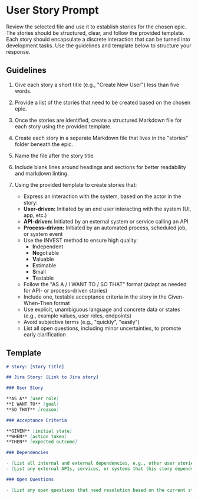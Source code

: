 
# User Story Prompt

Review the selected file and use it to establish stories for the chosen epic. The stories should be structured, clear, and follow the provided template. Each story should encapsulate a discrete interaction that can be turned into development tasks. Use the guidelines and template below to structure your response.

## Guidelines

1. Give each story a short title (e.g., "Create New User") less than five words.
2. Provide a list of the stories that need to be created based on the chosen epic.
3. Once the stories are identified, create a structured Markdown file for each story using the provided template.
4. Create each story in a separate Markdown file that lives in the "stories" folder beneath the epic.
5. Name the file after the story title.
6. Include blank lines around headings and sections for better readability and markdown linting.
7. Using the provided template to create stories that:

    - Express an interaction with the system, based on the actor in the story:
    - **User-driven:** Initiated by an end user interacting with the system (UI, app, etc.)
    - **API-driven:** Initiated by an external system or service calling an API
    - **Process-driven:** Initiated by an automated process, scheduled job, or system event
    - Use the INVEST method to ensure high quality:
      - **I**ndependent
      - **N**egotiable
      - **V**aluable
      - **E**stimable
      - **S**mall
      - **T**estable
    - Follow the "AS A / I WANT TO / SO THAT" format (adapt as needed for API- or process-driven stories)
    - Include one, testable acceptance criteria in the story in the Given-When-Then format
    - Use explicit, unambiguous language and concrete data or states (e.g., example values, user roles, endpoints)
    - Avoid subjective terms (e.g., "quickly", "easily")
    - List all open questions, including minor uncertainties, to promote early clarification

## Template

```markdown
# Story: [Story Title]

## Jira Story: [Link to Jira story]

### User Story

**AS A** [user role]  
**I WANT TO** [goal]  
**SO THAT** [reason]

### Acceptance Criteria

**GIVEN** [initial state]  
**WHEN** [action taken]  
**THEN** [expected outcome]

### Dependencies

- [List all internal and external dependencies, e.g., other user stories, systems, features, modules]
- [List any external APIs, services, or systems that this story depends on]

### Open Questions

- [List any open questions that need resolution based on the current story description]
